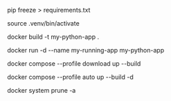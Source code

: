 pip freeze > requirements.txt

source .venv/bin/activate

docker build -t my-python-app .

docker run -d --name my-running-app my-python-app

docker compose --profile download up --build

docker compose --profile auto up --build -d


docker system prune -a